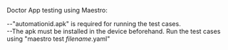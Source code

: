 Doctor App testing using Maestro:

--"automationid.apk" is required for running the test cases.  
--The apk must be installed in the device beforehand.
Run the test cases using "maestro test *filename*.yaml"
